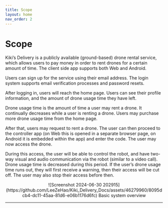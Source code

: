 ```yaml
---
title: Scope
layout: home
nav_order: 2
---
```


# Scope
Kiki’s Delivery is a publicly available (ground-based) drone rental service, which allows users to pay money in order to rent drones for a certain amount of time.  The client side app supports both Web and Android.  
  
Users can sign up for the service using their email address. The login system supports email verification processes and password resets.  
  
After logging in, users will reach the home page. Users can see their profile information, and the amount of drone usage time they have left.  
  
Drone usage time is the amount of time a user may rent a drone. It continually decreases while a user is renting a drone. Users may purchase more drone usage time from the home page.  
  
After that, users may request to rent a drone. The user can then proceed to the controller app (on Web this is opened in a separate browser page, on Android it is embedded within the app) and enter the code.  The user may now access the drone.  
  
During this access, the user will be able to control the robot, and have two-way visual and audio communication via the robot (similar to a video call). Drone usage time is decreased during this period. If the user’s drone usage time runs out, they will first receive a warning, then their access will be cut off. The user may also stop their access before then.  


<p align="center">
![Screenshot 2024-06-30 202915](https://github.com/LeeZeHao/Kiki_Delivery_Docs/assets/46279960/8095dcb4-dc11-45aa-81d6-e06b1176d6fc)  
Basic system overview
</p>



----

[Just the Docs]: https://just-the-docs.github.io/just-the-docs/
[GitHub Pages]: https://docs.github.com/en/pages
[README]: https://github.com/just-the-docs/just-the-docs-template/blob/main/README.md
[Jekyll]: https://jekyllrb.com
[GitHub Pages / Actions workflow]: https://github.blog/changelog/2022-07-27-github-pages-custom-github-actions-workflows-beta/
[use this template]: https://github.com/just-the-docs/just-the-docs-template/generate

